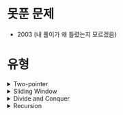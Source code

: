 # 못푼 문제
* 2003 (내 풀이가 왜 틀렸는지 모르겠음)

# 유형
<details>
<summary>Two-pointer</summary>
<ul>
<li>
  <a href="https://github.com/SEMINSEMINSEMIN/algorithm/tree/main/baekjoon/silver/2003">2003번</a>
</li>
</ul>
</details>
<details>
<summary>Sliding Window</summary>
<ul>
<li>
  <a href="https://github.com/SEMINSEMINSEMIN/algorithm/tree/main/baekjoon/silver/2559">2559번</a>
</li>
<li>
  <a href="https://github.com/SEMINSEMINSEMIN/algorithm/tree/main/baekjoon/silver/21921">21921번</a>
</li>
  
</ul>
</details>
<details>
<summary>Divide and Conquer</summary>
<ul>
<li>
  <a href="/">4779번</a>
 </li>
</ul>
</details>
<details>
<summary>Recursion</summary>
<ul>
<li>
  <a href="/">4779번</a>
 </li>
</ul>
</details>
